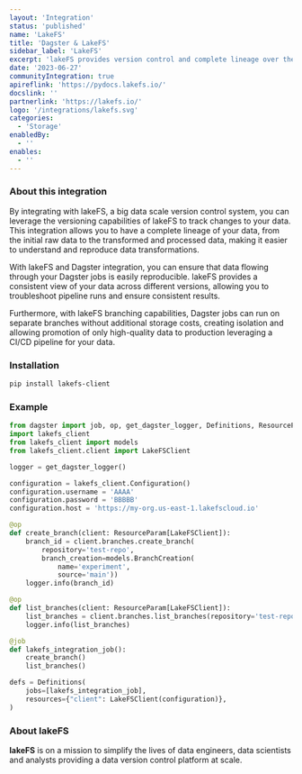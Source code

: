 ```yaml
---
layout: 'Integration'
status: 'published'
name: 'LakeFS'
title: 'Dagster & LakeFS'
sidebar_label: 'LakeFS'
excerpt: 'lakeFS provides version control and complete lineage over the data lake.'
date: '2023-06-27'
communityIntegration: true
apireflink: 'https://pydocs.lakefs.io/'
docslink: ''
partnerlink: 'https://lakefs.io/'
logo: '/integrations/lakefs.svg'
categories:
  - 'Storage'
enabledBy:
  - ''
enables:
  - ''
---
```


### About this integration

By integrating with lakeFS, a big data scale version control system, you can leverage the versioning capabilities of lakeFS to track changes to your data. This integration allows you to have a complete lineage of your data, from the initial raw data to the transformed and processed data, making it easier to understand and reproduce data transformations.

With lakeFS and Dagster integration, you can ensure that data flowing through your Dagster jobs is easily reproducible. lakeFS provides a consistent view of your data across different versions, allowing you to troubleshoot pipeline runs and ensure consistent results.

Furthermore, with lakeFS branching capabilities, Dagster jobs can run on separate branches without additional storage costs, creating isolation and allowing promotion of only high-quality data to production leveraging a CI/CD pipeline for your data.


### Installation

```bash
pip install lakefs-client
```

### Example

```python
from dagster import job, op, get_dagster_logger, Definitions, ResourceParam
import lakefs_client
from lakefs_client import models
from lakefs_client.client import LakeFSClient

logger = get_dagster_logger()

configuration = lakefs_client.Configuration()
configuration.username = 'AAAA'
configuration.password = 'BBBBB'
configuration.host = 'https://my-org.us-east-1.lakefscloud.io'

@op
def create_branch(client: ResourceParam[LakeFSClient]):
    branch_id = client.branches.create_branch(
        repository='test-repo',
        branch_creation=models.BranchCreation(
            name='experiment',
            source='main'))
    logger.info(branch_id)

@op
def list_branches(client: ResourceParam[LakeFSClient]):
    list_branches = client.branches.list_branches(repository='test-repo')
    logger.info(list_branches)

@job
def lakefs_integration_job():
    create_branch()
    list_branches()

defs = Definitions(
    jobs=[lakefs_integration_job],
    resources={"client": LakeFSClient(configuration)},
)
```

### About lakeFS

**lakeFS** is on a mission to simplify the lives of data engineers, data scientists and analysts providing a data version control platform at scale.
